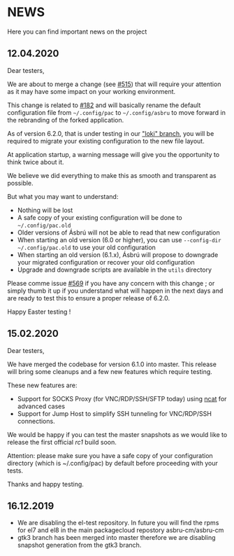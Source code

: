 # NEWS
Here you can find important news on the project

## 12.04.2020

Dear testers,

We are about to merge a change (see [#515](https://github.com/asbru-cm/asbru-cm/pull/515)) that will require your attention as it may have some impact on your working environment.

This change is related to [#182](https://github.com/asbru-cm/asbru-cm/issues/182) and will basically rename the default configuration file from ```~/.config/pac``` to ```~/.config/asbru``` to move forward in the rebranding of the forked application.

As of version 6.2.0, that is under testing in our ["loki" branch](https://github.com/asbru-cm/asbru-cm#testing-new-features), you will be required to migrate your existing configuration to the new file layout.

At application startup, a warning message will give you the opportunity to think twice about it.

We believe we did everything to make this as smooth and transparent as possible.

But what you may want to understand:

* Nothing will be lost
* A safe copy of your existing configuration will be done to ```~/.config/pac.old```
* Older versions of Ásbrú will not be able to read that new configuration
* When starting an old version (6.0 or higher), you can use ```--config-dir ~/.config/pac.old``` to use your old configuration
* When starting an old version (6.1.x), Ásbrú will propose to downgrade your migrated configuration or recover your old configuration
* Upgrade and downgrade scripts are available in the ```utils``` directory

Please comme issue [#569](https://github.com/asbru-cm/asbru-cm/issues/569) if you have any concern with this change ; or simply thumb it up if you understand what will happen in the next days and are ready to test this to ensure a proper release of 6.2.0.

Happy Easter testing !

## 15.02.2020

Dear testers,

We have merged the codebase for version 6.1.0 into master. This release will bring some cleanups and a few new features which require testing.

These new features are:

* Support for SOCKS Proxy (for VNC/RDP/SSH/SFTP today) using [ncat](https://nmap.org/ncat/) for advanced cases
* Support for Jump Host to simplify SSH tunneling for VNC/RDP/SSH connections.

We would be happy if you can test the master snapshots as we would like to release the first official *rc1* build soon.

Attention: please make sure you have a safe copy of your configuration directory (which is ~/.config/pac) by default before proceeding with your tests.

Thanks and happy testing.

## 16.12.2019
* We are disabling the el-test repository. In future you will find the rpms for el7 and el8 in the main packagecloud repostory asbru-cm/asbru-cm
* gtk3 branch has been merged into master therefore we are disabling snapshot generation from the gtk3 branch.
